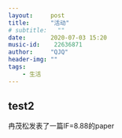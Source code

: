 ```yaml
---
layout:     post
title:      "活动"
# subtitle:   ""
date:       2020-07-03 15:20
music-id:    22636871
author:     "QJQ"
header-img: ""
tags:
    - 生活
---
```

## test2

冉茂松发表了一篇IF=8.88的paper